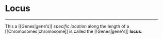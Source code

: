 # Locus
---
This a [[Genes|gene's]] *specific location* along the length of a [[Chromosomes|chromosome]] is called the [[Genes|gene's]] **locus**.